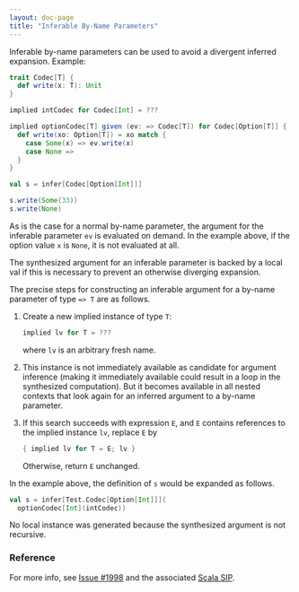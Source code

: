 ```yaml
---
layout: doc-page
title: "Inferable By-Name Parameters"
---
```


Inferable by-name parameters can be used to avoid a divergent inferred expansion. Example:

```scala
trait Codec[T] {
  def write(x: T): Unit
}

implied intCodec for Codec[Int] = ???

implied optionCodec[T] given (ev: => Codec[T]) for Codec[Option[T]] {
  def write(xo: Option[T]) = xo match {
    case Some(x) => ev.write(x)
    case None =>
  }
}

val s = infer[Codec[Option[Int]]]

s.write(Some(33))
s.write(None)
```
As is the case for a normal by-name parameter, the argument for the inferable parameter `ev`
is evaluated on demand. In the example above, if the option value `x` is `None`, it is
not evaluated at all.

The synthesized argument for an inferable parameter is backed by a local val
if this is necessary to prevent an otherwise diverging expansion.

The precise steps for constructing an inferable argument for a by-name parameter of type `=> T` are as follows.

 1. Create a new implied instance of type `T`:

    ```scala
    implied lv for T = ???
    ```
    where `lv` is an arbitrary fresh name.

 1. This instance is not immediately available as candidate for argument inference (making it immediately available could result in a loop in the synthesized computation). But it becomes available in all nested contexts that look again for an inferred argument to a by-name parameter.

 1. If this search succeeds with expression `E`, and `E` contains references to the implied instance `lv`, replace `E` by


    ```scala
    { implied lv for T = E; lv }
    ```

    Otherwise, return `E` unchanged.

In the example above, the definition of `s` would be expanded as follows.

```scala
val s = infer[Test.Codec[Option[Int]]](
  optionCodec[Int](intCodec))
```

No local instance was generated because the synthesized argument is not recursive.

### Reference

For more info, see [Issue #1998](https://github.com/lampepfl/dotty/issues/1998)
and the associated [Scala SIP](https://docs.scala-lang.org/sips/byname-implicits.html).
